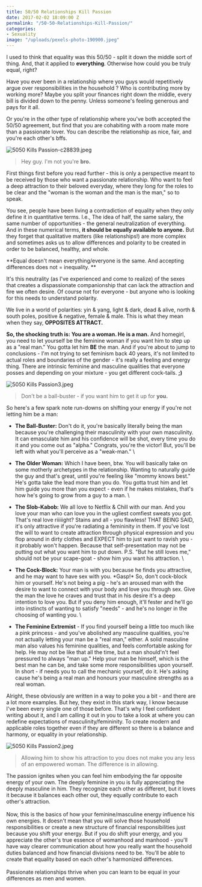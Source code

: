 ```yaml
---
title: 50/50 Relationships Kill Passion
date: 2017-02-02 18:09:00 Z
permalink: "/50-50-Relationships-Kill-Passion/"
categories:
- Sexuality
image: "/uploads/pexels-photo-190900.jpeg"
---
```


I used to think that equality was this 50/50 - split it down the middle sort of thing. And, that it applied to **everything**. Otherwise how could you be truly equal, right?

Have you ever been in a relationship where you guys would repetitively argue over responsibilities in the household ? Who is contributing more by working more? Maybe you split your finances right down the middle, every bill is divided down to the penny. Unless someone's feeling generous and pays for it all.

Or you're in the other type of relationship where you've both accepted the 50/50 agreement, but find that you are cohabiting with a room mate more than a passionate lover. You can describe the relationship as nice, fair, and you're each other's bffs.

![5050 Kills Passion-c28839.jpeg](/uploads/5050%20Kills%20Passion-c28839.jpeg)

> Hey guy. I'm not you're **bro.**

First things first before you read further - this is only a perspective meant to be received by those who want a passionate relationship. Who want to feel a deep attraction to their beloved everyday, where they long for the roles to be clear and the "woman is the woman and the man is the man," so to speak.

You see, people have been living a contradiction of equality when they only define it in quantitative terms. I.e., The idea of half, the same salary, the same number of opportunities - the general neutralization of everything.  And in these numerical terms, **it should be equally available to anyone.** But they forget that qualitative matters (like relationships!) are more complex and sometimes asks us to allow differences and polarity to be created in order to be balanced, healthy, and whole.

**Equal doesn't mean everything/everyone is the same. And accepting differences does not = inequality. **

It's this neutrality (as I've experienced and come to realize) of the sexes that creates a dispassionate companionship that can lack the attraction and fire we often desire. Of course not for everyone - but anyone who is looking for this needs to understand polarity.

We live in a world of polarities: yin & yang, light & dark, dead & alive, north & south poles, positive & negative, female & male. This is what they mean when they say, **OPPOSITES ATTRACT.**

**So, the shocking truth is: You are a woman. He is a man.** And homegirl, you need to let yourself be the feminine woman if you want him to step up as a "real man." You gotta let him **BE** the man. And if you're about to jump to conclusions - I'm not trying to set feminism back 40 years, it's not limited to actual roles and boundaries of the gender - it's really a feeling and energy thing. There are intrinsic feminine and masculine qualities that everyone posses and depending on your mixture - you get different cock-tails. **;)**

![5050 Kills Passion3.jpeg](/uploads/5050%20Kills%20Passion3.jpeg)

> Don't be a ball-buster - if you want him to get it up for **you.**

So here's a few spark note run-downs on shifting your energy if you're not letting him be a man:

* **The Ball-Buster:** Don't do it, you're basically literally being the man because you're challenging their masculinity with your own masculinity.  It can emasculate him and his confidence will be shot, every time you do it and you come out as "alpha." Congrats, you're the victor! But, you'll be left with what you'll perceive as a "weak-man."  \

* **The Older Woman:** Which I have been, btw. You will basically take on some motherly archetypes in the relationship. Wanting to naturally guide the guy and that's great, until you're feeling like "mommy knows best."  He's gotta take the lead more than you do. You gotta trust him and let him guide you more than you expect - even if he makes mistakes, that's how he's going to grow from a guy to a man. \

* **The Slob-Kabob:** We all love to Netflix & Chill with our man. And you love your man who can love you in the ugliest comfiest sweats you got. That's real love riiiiight? Stains and all - you flawless! THAT BEING SAID, it's only attractive if you're radiating a femininity in them. If you've lost the will to want to create attraction through physical expression and you flop around in dirty clothes and EXPECT him to just want to ravish you - it probably won't happen. Because that self-presentation may not be putting out what you want him to put down. P.S. "But he still loves me," should not be your scape-goat - show him you want his attraction. \

* **The Cock-Block:** Your man is with you because he finds you attractive, and he may want to have sex with you. \*Gasp!\* So, don't cock-block him or yourself. He's not being a pig - he's an aroused man with the desire to want to connect with your body and love you through sex. Give the man the love he craves and trust that in his desire it's a deep intention to love you. But if you deny him enough, it'll fester and he'll go into instincts of wanting to satisfy "needs" - and he's no longer in the choosing of wanting you. \

* **The Feminine Extremist** - If you find yourself being a little too much like a pink princess - and you've abolished any masculine qualities, you're not actually letting your man be a "real man," either. A solid masculine man also values his feminine qualities, and feels comfortable asking for help. He may not be like that all the time, but a man should'n't feel pressured to always "man up." Help your man be himself, which is the best man he can be, and take some more responsibilities upon yourself. In short - if needs you to call the mechanic yourself, do it. He's asking cause he's being a real man and honours your masculine strengths as a real woman. 

Alright, these obviously are written in a way to poke you a bit - and there are a lot more examples. But hey, they exist in this stark way, I know because I've been every single one of those before. That's why I feel confident writing about it, and I am calling it out in you to take a look at where you can redefine expectations of masculinity/femininity. To create modern and applicable roles together even if they are different so there is a balance and harmony, or equality in your relationship. 

![5050 Kills Passion2.jpeg](/uploads/5050%20Kills%20Passion2.jpeg)

> Allowing him to show his attraction to you does not make you any less of an empowered woman. The difference is in allowing. 

The passion ignites when you can feel him embodying the far opposite energy of your own. The deeply feminine in you is fully appreciating the deeply masculine in him. They recognize each other as different, but it loves it because it balances each other out, they equally contribute to each other's attraction.\
\
Now, this is the basics of how your feminine/masculine energy influence his own energies. It doesn't mean that you will solve those household responsibilities or create a new structure of financial responsibilities just because you shift your energy. But if you do shift your energy, and you appreciate the other's true essence of womanhood and manhood - you'll have way clearer communication about how you really want the household duties balanced and how financial divisions need to be. You'll be able to create that equality based on each other's harmonized differences. \
\
Passionate relationships thrive when you can learn to be equal in your differences as men and women. 